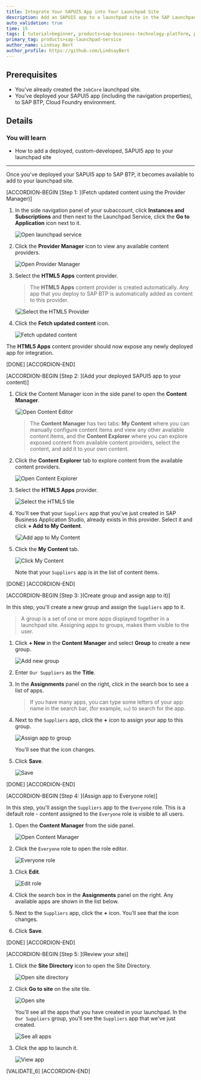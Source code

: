 ```yaml
---
title: Integrate Your SAPUI5 App into Your Launchpad Site
description: Add an SAPUI5 app to a launchpad site in the SAP Launchpad service.
auto_validation: true
time: 15
tags: [ tutorial>beginner, products>sap-business-technology-platform, products>sap-launchpad-service, products>sap-fiori, programming-tool>html5, programming-tool>sapui5]
primary_tag: products>sap-launchpad-service
author_name: Lindsay Bert
author_profile: https://github.com/LindsayBert
---
```


## Prerequisites
 - You've already created the `JobCore` launchpad site.
 - You've deployed your SAPUI5 app (including the navigation properties), to SAP BTP, Cloud Foundry environment.


## Details
### You will learn
  - How to add a deployed, custom-developed, SAPUI5 app to your launchpad site

---
Once you've deployed your SAPUI5 app to SAP BTP, it becomes available to add to your launchpad site.


[ACCORDION-BEGIN [Step 1: ](Fetch updated content using the Provider Manager)]

1. In the side navigation panel of your subaccount, click **Instances and Subscriptions** and then next to the Launchpad Service, click the **Go to Application** icon next to it.

    ![Open launchpad service](000-open-launchpad-service.png)

2. Click the **Provider Manager** icon to view any available content providers.

    ![Open Provider Manager](0-open-provider-manager.png)

3. Select the **HTML5 Apps** content provider.

    >The **HTML5 Apps** content provider is created automatically. Any app that you deploy to SAP BTP is automatically added as content to this provider.

    !![Select the HTML5 Provider](3-HTML5-provider.png)

4. Click the **Fetch updated content** icon.

    ![Fetch updated content](00-fetch-updated-content.png)

The **HTML5 Apps** content provider should now expose any newly deployed app for integration.

[DONE]
[ACCORDION-END]

[ACCORDION-BEGIN [Step 2: ](Add your deployed SAPUI5 app to your content)]

1. Click the Content Manager icon in the side panel to open the **Content Manager**.

    !![Open Content Editor](1-open-content-editor.png)

    >The **Content Manager** has two tabs: **My Content** where you can manually configure content items and view any other available content items, and the **Content Explorer** where you can explore exposed content from available content providers, select the content, and add it to your own content.

2. Click the **Content Explorer** tab to explore content from the available content providers.

    ![Open Content Explorer](2-content-explorer.png)

3. Select the **HTML5 Apps** provider.

    ![Select the HTML5 tile](3a-select-HTML5-tile.png)

4. You'll see that your `Suppliers` app that you've just created in SAP Business Application Studio, already exists in this provider. Select it and click **+ Add to My Content**.

    !![Add app to My Content](4-add-app-my-content.png)

5. Click the **My Content** tab.

    ![Click My Content](5-click-my-content.png)

    Note that your `Suppliers` app is in the list of content items.

[DONE]
[ACCORDION-END]


[ACCORDION-BEGIN [Step 3: ](Create group and assign app to it)]

In this step, you'll create a new group and assign the `Suppliers` app to it.

> A group is a set of one or more apps displayed together in a launchpad site. Assigning apps to groups, makes them visible to the user.

1. Click **+ New** in the **Content Manager** and select **Group** to create a new group.

    ![Add new group](6-add-group.png)

2. Enter `Our Suppliers` as the **Title**.

3. In the **Assignments** panel on the right, click in the search box to see a list of apps.

    >If you have many apps, you can type some letters of your app name in the search bar, (for example, `su`) to search for the app.

4. Next to the `Suppliers` app, click the **+** icon to assign your app to this group.

    ![Assign app to group](7-assign-app-to-group.png)

    You'll see that the icon changes.

4. Click **Save**.

    ![Save](8-save.png)



[DONE]
[ACCORDION-END]

[ACCORDION-BEGIN [Step 4: ](Assign app to Everyone role)]

In this step, you'll assign the `Suppliers` app to the `Everyone` role. This is a default role - content assigned to the `Everyone` role is visible to all users.

1. Open the **Content Manager** from the side panel.

    ![Open Content Manager](9-open-content-manager.png)

2. Click the `Everyone` role to open the role editor.

    ![Everyone role](9a-everyone-role.png)

3. Click **Edit**.

    ![Edit role](10-edit-role.png)

4. Click the search box in the **Assignments** panel on the right. Any available apps are shown in the list below.

5. Next to the `Suppliers` app, click the **+** icon. You'll see that the icon changes.

6. Click **Save**.

[DONE]
[ACCORDION-END]

[ACCORDION-BEGIN [Step 5: ](Review your site)]

1. Click the **Site Directory** icon to open the Site Directory.

    ![Open site directory](11-open-site-directory.png)

2. Click **Go to site** on the site tile.

    ![Open site](12-go-to-site.png)

    You'll see all the apps that you have created in your launchpad. In the `Our Suppliers` group, you'll see the `Suppliers` app that we've just created.

    ![See all apps](12a-view-launchpad.png)


3. Click the app to launch it.

    ![View app](13-suppliers-app.png)

[VALIDATE_6]
[ACCORDION-END]
